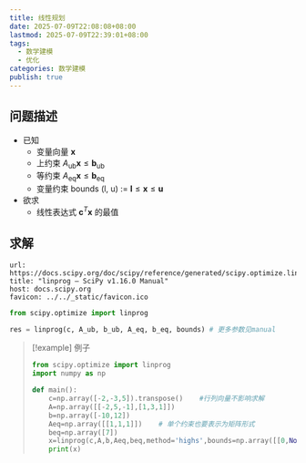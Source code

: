 ```yaml
---
title: 线性规划
date: 2025-07-09T22:08:08+08:00
lastmod: 2025-07-09T22:39:01+08:00
tags:
  - 数学建模
  - 优化
categories: 数学建模
publish: true
---
```


## 问题描述

- 已知
	- 变量向量 $\boldsymbol{x}$
	- 上约束 $A_{\mathrm{ub}}\boldsymbol{x}\leq \boldsymbol{b}_{\mathrm{ub}}$
	- 等约束 $A_{\mathrm{eq}}\boldsymbol{x} \leq \boldsymbol{b}_{\mathrm{eq}}$
	- 变量约束 bounds (l, u) $:=$ $\boldsymbol{l} \leq \boldsymbol{x} \leq \boldsymbol{u}$
- 欲求
	- 线性表达式 $\boldsymbol{c}^{T}\boldsymbol{x}$ 的最值

## 求解

```cardlink
url: https://docs.scipy.org/doc/scipy/reference/generated/scipy.optimize.linprog.html
title: "linprog — SciPy v1.16.0 Manual"
host: docs.scipy.org
favicon: ../../_static/favicon.ico
```

```python
from scipy.optimize import linprog

res = linprog(c, A_ub, b_ub, A_eq, b_eq, bounds) # 更多参数见manual
```

>[!example] 例子
> ```python
> from scipy.optimize import linprog
> import numpy as np
> 
> def main():
>     c=np.array([-2,-3,5]).transpose()    #行列向量不影响求解
>     A=np.array([[-2,5,-1],[1,3,1]])
>     b=np.array([-10,12])
>     Aeq=np.array([[1,1,1]])    # 单个约束也要表示为矩阵形式
>     beq=np.array([7])
>     x=linprog(c,A,b,Aeq,beq,method='highs',bounds=np.array([[0,None],[0,None],[0,None]]))
>     print(x)
> ```
